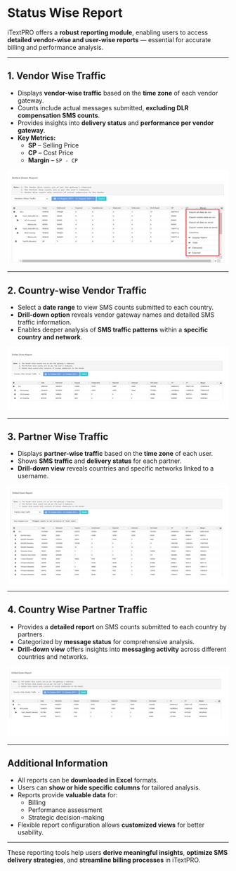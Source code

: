 # Status Wise Report

iTextPRO offers a **robust reporting module**, enabling users to access **detailed vendor-wise and user-wise reports** — essential for accurate billing and performance analysis.

---

## 1. Vendor Wise Traffic
- Displays **vendor-wise traffic** based on the **time zone** of each vendor gateway.  
- Counts include actual messages submitted, **excluding DLR compensation SMS counts**.  
- Provides insights into **delivery status** and **performance per vendor gateway**.  
- **Key Metrics:**  
  - **SP** – Selling Price  
  - **CP** – Cost Price  
  - **Margin** – `SP - CP`

![Vendor Wise Traffic](images/statuswise1.png)

---

## 2. Country-wise Vendor Traffic
- Select a **date range** to view SMS counts submitted to each country.  
- **Drill-down option** reveals vendor gateway names and detailed SMS traffic information.  
- Enables deeper analysis of **SMS traffic patterns** within a **specific country and network**.

![Country-wise Vendor Traffic](images/statuswise2.png)

---

## 3. Partner Wise Traffic
- Displays **partner-wise traffic** based on the **time zone** of each user.  
- Shows **SMS traffic** and **delivery status** for each partner.  
- **Drill-down view** reveals countries and specific networks linked to a username.

![Partner Wise Traffic](images/statuswise3.png)

---

## 4. Country Wise Partner Traffic
- Provides a **detailed report** on SMS counts submitted to each country by partners.  
- Categorized by **message status** for comprehensive analysis.  
- **Drill-down view** offers insights into **messaging activity** across different countries and networks.

![Country Wise Partner Traffic](images/statuswise4.png)

---

## Additional Information
- All reports can be **downloaded in Excel** formats.  
- Users can **show or hide specific columns** for tailored analysis.  
- Reports provide **valuable data** for:
  - Billing  
  - Performance assessment  
  - Strategic decision-making  
- Flexible report configuration allows **customized views** for better usability.

---

These reporting tools help users **derive meaningful insights**, **optimize SMS delivery strategies**, and **streamline billing processes** in iTextPRO.
